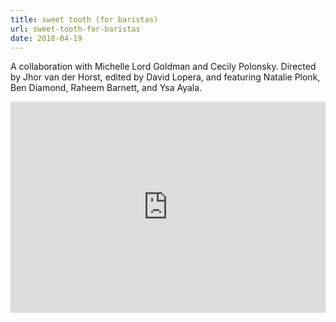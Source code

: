 ```yaml
---
title: sweet tooth (for baristas) 
url: sweet-tooth-for-baristas 
date: 2018-04-19
---
```

A collaboration with Michelle Lord Goldman and Cecily Polonsky. Directed by Jhor van der Horst, edited by David Lopera, and featuring Natalie Plonk, Ben Diamond, Raheem Barnett, and Ysa Ayala.

<div style="width: 100%; display: flex; justify-content: center;">
    <iframe src="https://www.youtube.com/embed/Ae1vcLMPmcg" allow="autoplay; encrypted-media" allowfullscreen="" width="600" height="337.5" frameborder="0"></iframe>
</div>

